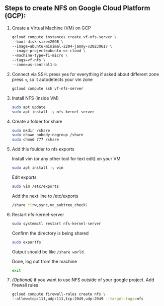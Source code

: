 ## Steps to create NFS on Google Cloud Platform (GCP):

1. Create a Virtual Machine (VM) on GCP
     ```bash
     gcloud compute instances create vf-nfs-server \
     --boot-disk-size=20GB \
     --image=ubuntu-minimal-2204-jammy-v20230617 \
     --image-project=ubuntu-os-cloud \
     --machine-type=f1-micro \
     --tags=vf-nfs \
     --zone=us-central1-b
     ``` 

2. Connect via SSH. press yes for everything if asked about different zone press `n`, so it autodetects your vm zone
     ```bash
     gcloud compute ssh vf-nfs-server
     ```

3. Install NFS (inside VM)
     ```bash
     sudo apt update
     sudo apt install -y nfs-kernel-server
     ```

4. Create a folder for share
     ```bash
     sudo mkdir /share
     sudo chown nobody:nogroup /share
     sudo chmod 777 /share
     ```

5. Add this foulder to nfs exports

     Install vim (or any other tool for text edit) on your VM
     ```bash
     sudo apt install -y vim
     ```

     Edit exports
     ```bash
     sudo vim /etc/exports
     ```

     Add the next line to /etc/exports
     ```bash
     /share *(rw,sync,no_subtree_check)
     ```

7. Restart nfs-kernel-server
     ```bash
     sudo systemctl restart nfs-kernel-server
     ```
     
     Confirm the directory is being shared
     ```bash
     sudo exportfs
     ```
     Output should be like `/share world`.
   
     Done, log out from the machine
     ```bash
     exit
     ```

8. *(Optional)* if you want to use NFS outside of your google project. Add firewall rules
     ```bash
     gcloud compute firewall-rules create nfs \
     --allow=tcp:111,udp:111,tcp:2049,udp:2049 --target-tags=nfs
     ```
